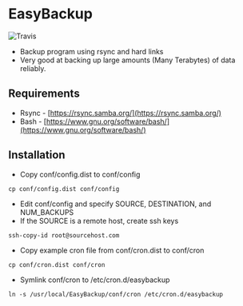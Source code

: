 # EasyBackup
![Travis](https://www.travis-ci.com/IGBIllinois/EasyBackup.svg?branch=master)

* Backup program using rsync and hard links
* Very good at backing up large amounts (Many Terabytes) of data reliably.

## Requirements
* Rsync - [https://rsync.samba.org/](https://rsync.samba.org/)
* Bash - [https://www.gnu.org/software/bash/](https://www.gnu.org/software/bash/)

## Installation
* Copy conf/config.dist to conf/config
```
cp conf/config.dist conf/config
```
* Edit conf/config and specify SOURCE, DESTINATION, and NUM_BACKUPS
* If the SOURCE is a remote host, create ssh keys 
```
ssh-copy-id root@sourcehost.com
```
* Copy example cron file from conf/cron.dist to conf/cron
```
cp conf/cron.dist conf/cron
```
* Symlink conf/cron to /etc/cron.d/easybackup
```
ln -s /usr/local/EasyBackup/conf/cron /etc/cron.d/easybackup
```

